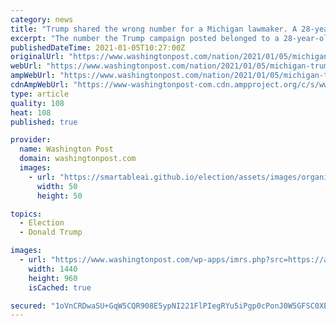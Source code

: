 ```yaml
---
category: news
title: "Trump shared the wrong number for a Michigan lawmaker. A 28-year-old has gotten thousands of angry calls."
excerpt: "The number the Trump campaign posted belonged to a 28-year-old Michigan native who has received now thousands of angry calls and texts."
publishedDateTime: 2021-01-05T10:27:00Z
originalUrl: "https://www.washingtonpost.com/nation/2021/01/05/michigan-trump-wrong-number-chatfield/"
webUrl: "https://www.washingtonpost.com/nation/2021/01/05/michigan-trump-wrong-number-chatfield/"
ampWebUrl: "https://www.washingtonpost.com/nation/2021/01/05/michigan-trump-wrong-number-chatfield/?outputType=amp"
cdnAmpWebUrl: "https://www-washingtonpost-com.cdn.ampproject.org/c/s/www.washingtonpost.com/nation/2021/01/05/michigan-trump-wrong-number-chatfield/?outputType=amp"
type: article
quality: 108
heat: 108
published: true

provider:
  name: Washington Post
  domain: washingtonpost.com
  images:
    - url: "https://smartableai.github.io/election/assets/images/organizations/washingtonpost.com-50x50.jpg"
      width: 50
      height: 50

topics:
  - Election
  - Donald Trump

images:
  - url: "https://www.washingtonpost.com/wp-apps/imrs.php?src=https://arc-anglerfish-washpost-prod-washpost.s3.amazonaws.com/public/ZGRPOTU3VQI6VLLZ5334242GIE.jpg&w=1440"
    width: 1440
    height: 960
    isCached: true

secured: "1oVnCRDwaSU+GqW5CQR908E5ypNI221FlPIegRYu5iPgp0cPonJ0W5GFSC0XEYVKqND1bOr30EfBK4WuxQn5W3VYvX6YhAPEVirtud3ZKWDLg8ccDe4FDhdgWaFo7X1Sz6VJv60tN/tMPJ1InLy04t6x9pR5zv6QZ3li0TodYG0aLSTffNzca5NbIp0MZZOkF+H1MVcp6Slx5r3puQZS2nXJCVHX4GPEDKRj2Sg98Vcw8l1uSMvEJxXiK9Kj0KM4lmxoWMYIG9LVv1jzpjUtQsZYycIyjTx6lV80aT8xnAZuyaBoQDBRI9Vlb47JLiR+FZQRz4fudoITkX45EQckc06nxtcRQFqQ7mQlz7vVm/E=;YnMeSg6dtgTskomNVbo9RQ=="
---
```


